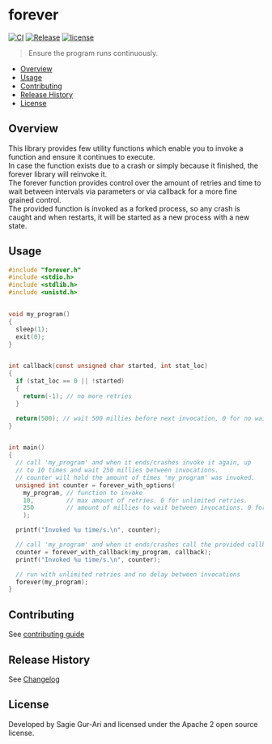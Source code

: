 # forever

[![CI](https://github.com/sagiegurari/c_forever/workflows/CI/badge.svg?branch=master)](https://github.com/sagiegurari/c_forever/actions)
[![Release](https://img.shields.io/github/v/release/sagiegurari/c_forever)](https://github.com/sagiegurari/c_forever/releases)
[![license](https://img.shields.io/github/license/sagiegurari/c_forever)](https://github.com/sagiegurari/c_forever/blob/master/LICENSE)

> Ensure the program runs continuously.

* [Overview](#overview)
* [Usage](#usage)
* [Contributing](.github/CONTRIBUTING.md)
* [Release History](CHANGELOG.md)
* [License](#license)

<a name="overview"></a>
## Overview
This library provides few utility functions which enable you to invoke a function and ensure it continues to execute.<br>
In case the function exists due to a crash or simply because it finished, the forever library will reinvoke it.<br>
The forever function provides control over the amount of retries and time to wait between intervals via parameters or via callback for a more
fine grained control.<br>
The provided function is invoked as a forked process, so any crash is caught and when restarts, it will be started as a new process with a new state.

<a name="usage"></a>
## Usage

```c
#include "forever.h"
#include <stdio.h>
#include <stdlib.h>
#include <unistd.h>


void my_program()
{
  sleep(1);
  exit(0);
}


int callback(const unsigned char started, int stat_loc)
{
  if (stat_loc == 0 || !started)
  {
    return(-1); // no more retries
  }

  return(500); // wait 500 millies before next invocation, 0 for no wait.
}


int main()
{
  // call 'my_program' and when it ends/crashes invoke it again, up
  // to 10 times and wait 250 millies between invocations.
  // counter will hold the amount of times 'my_program' was invoked.
  unsigned int counter = forever_with_options(
    my_program, // function to invoke
    10,         // max amount of retries. 0 for unlimited retries.
    250         // amount of millies to wait between invocations. 0 for no wait.
    );

  printf("Invoked %u time/s.\n", counter);

  // call 'my_program' and when it ends/crashes call the provided callback
  counter = forever_with_callback(my_program, callback);
  printf("Invoked %u time/s.\n", counter);

  // run with unlimited retries and no delay between invocations
  forever(my_program);
}
```

## Contributing
See [contributing guide](.github/CONTRIBUTING.md)

<a name="history"></a>
## Release History

See [Changelog](CHANGELOG.md)

<a name="license"></a>
## License
Developed by Sagie Gur-Ari and licensed under the Apache 2 open source license.
